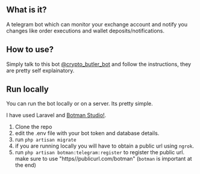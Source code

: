 ## What is it?

A telegram bot which can monitor your exchange account and notify you changes like order executions and wallet deposits/notifications. 

## How to use?

Simply talk to this bot [@crypto_butler_bot](!https://t.me/crypto_butler_bot) and follow the instructions, they are pretty self explainatory. 

## Run locally

You can run the bot locally or on a server. Its pretty simple. 

I have used Laravel and [Botman Studio!](https://botman.io/2.0/botman-studio).

1. Clone the repo
2. edit the .env file with your bot token and database details. 
3. run `php artisan migrate`
4. if you are running locally you will have to obtain a public url using `ngrok`. 
5. run `php artisan botman:telegram:register` to register the public url. make sure to use "https//publicurl.com/botman" (`botman` is important at the end)

